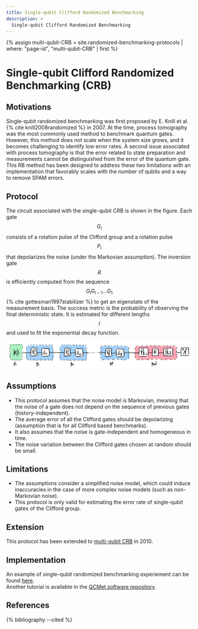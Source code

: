 ```yaml
---
title: Single-qubit Clifford Randomized Benchmarking
description: >
  Single-qubit Clifford Randomized Benchmarking
---
```


{% assign multi-qubit-CRB = site.randomized-benchmarking-protocols | where: "page-id", "multi-qubit-CRB" | first %}

# Single-qubit Clifford Randomized Benchmarking (CRB)

## Motivations

Single-qubit randomized benchmarking was first proposed by E. Knill et al. {% cite knill2008randomized %} in 2007. At the time, process tomography was the most commonly used method to benchmark quantum gates. However, this method does not scale when the system size grows, and it becomes challenging to identify low error rates. A second issue associated with process tomography is that the error related to state preparation and measurements cannot be distinguished from the error of the quantum gate. This RB method has been designed to address these two limitations with an implementation that favorably scales with the number of qubits and a way to remove SPAM errors.

## Protocol

The circuit associated with the single-qubit CRB is shown in the figure. Each gate $$G_i$$ consists of a rotation pulse of the Clifford group and a rotation pulse $$P_i$$ that depolarizes the noise (under the Markovian assumption). The inversion gate $$R$$ is efficiently computed from the sequence $$G_lG_{l-1}...G_1$$ {% cite gottesman1997stabilizer %} to get an eigenstate of the measurement basis. The success metric is the probability of observing the final deterministic state. It is estimated for different lengths $$l$$ and used to fit the exponential decay function.

<div class="center">
  <img src="/img/system-level-benchmark/randomized/RB-clifford-single-qubit.png" class="img-medium" alt="Quantum circuit associated to the single-qubit clifford randomized benchmarking protocol"/>
</div>

## Assumptions

- This protocol assumes that the noise model is Markovian, meaning that the noise of a gate does not depend on the sequence of previous gates (history-independent).
- The average error of all the Clifford gates should be depolarizing (assumption that is for all Clifford based benchmarks).
- It also assumes that the noise is gate-independent and homogeneous in time.
- The noise variation between the Clifford gates chosen at random should be small. 

## Limitations

- The assumptions consider a simplified noise model, which could induce inaccuracies in the case of more complex noise models (such as non-Markovian noise).
- This protocol is only valid for estimating the error rate of single-qubit gates of the Clifford group.

## Extension

This protocol has been extended to <a href="{{ multi-qubit-CRB.url | prepend: site.baseurl }}" target="_blank">multi-qubit CRB</a> in 2010.

## Implementation

An example of single-qubit randomized benchmarking experiement can be found <a href="https://qiskit-community.github.io/qiskit-experiments/manuals/verification/randomized_benchmarking.html" target="_blank">here</a>.  
Another tutorial is available in the  <a href="https://gitlab.npl.co.uk/qc-metrics-and-benchmarks/qcmet/-/tree/main/tutorials/gate_execution_quality_metrics/randomized_benchmarking/clifford_randomized_benchmarking" target="_blank">QCMet software repository</a>.

## References
{% bibliography --cited %}